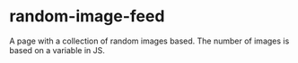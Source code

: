 # random-image-feed
A page with a collection of random images based. The number of images is based on a variable in JS.
